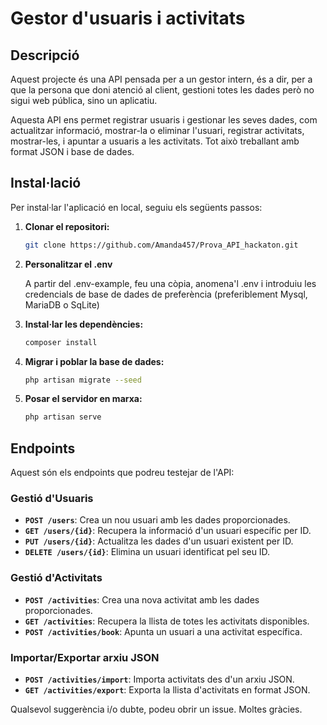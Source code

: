 # Gestor d'usuaris i activitats

## Descripció

Aquest projecte és una API pensada per a un gestor intern, és a dir, per a que la persona que doni atenció al client, gestioni totes les dades però no sigui web pública, sino un aplicatiu.

Aquesta API ens permet registrar usuaris i gestionar les seves dades, com actualitzar informació, mostrar-la o eliminar l'usuari, registrar activitats, mostrar-les, i apuntar a usuaris a les activitats. Tot això treballant amb format JSON i base de dades.


## Instal·lació

Per instal·lar l'aplicació en local, seguiu els següents passos:

1. **Clonar el repositori:**
   ```bash
   git clone https://github.com/Amanda457/Prova_API_hackaton.git 
2. **Personalitzar el .env**
   
   A partir del .env-example, feu una còpia, anomena'l .env i introduiu les credencials de base de dades de preferència 
   (preferiblement Mysql, MariaDB o SqLite)
4. **Instal·lar les dependències:**
   ```bash
   composer install

5. **Migrar i poblar la base de dades:**
   ```bash
   php artisan migrate --seed
6. **Posar el servidor en marxa:**
   ```bash
   php artisan serve

## Endpoints
Aquest són els endpoints que podreu testejar de l'API:
### Gestió d'Usuaris

- **`POST /users`**: Crea un nou usuari amb les dades proporcionades.
- **`GET /users/{id}`**: Recupera la informació d'un usuari específic per ID.
- **`PUT /users/{id}`**: Actualitza les dades d'un usuari existent per ID.
- **`DELETE /users/{id}`**: Elimina un usuari identificat pel seu ID.

### Gestió d'Activitats

- **`POST /activities`**: Crea una nova activitat amb les dades proporcionades.
- **`GET /activities`**: Recupera la llista de totes les activitats disponibles.
- **`POST /activities/book`**: Apunta un usuari a una activitat específica.

### Importar/Exportar arxiu JSON
- **`POST /activities/import`**: Importa activitats des d'un arxiu JSON.
- **`GET /activities/export`**: Exporta la llista d'activitats en format JSON.

Qualsevol suggerència i/o dubte, podeu obrir un issue. Moltes gràcies.
